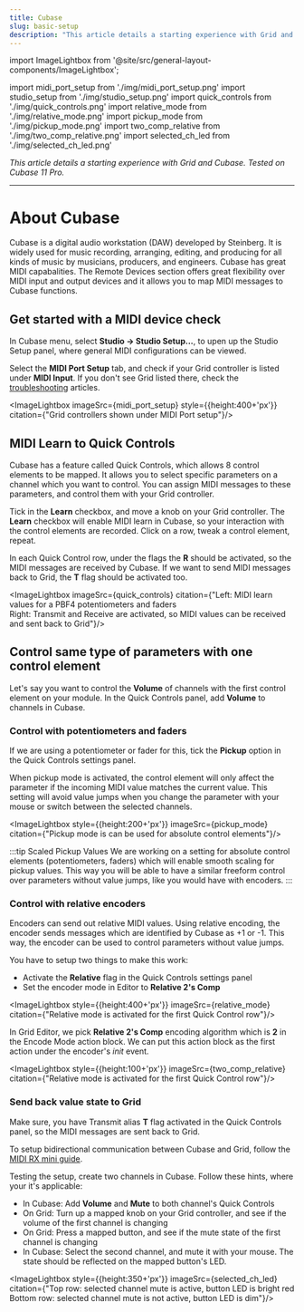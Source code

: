 ```yaml
---
title: Cubase
slug: basic-setup
description: "This article details a starting experience with Grid and Cubase. Tested on Cubase 11 Pro."
---
```



import ImageLightbox from '@site/src/general-layout-components/ImageLightbox';

import midi_port_setup from './img/midi_port_setup.png'
import studio_setup from './img/studio_setup.png'
import quick_controls from './img/quick_controls.png'
import relative_mode from './img/relative_mode.png'
import pickup_mode from './img/pickup_mode.png'
import two_comp_relative from './img/two_comp_relative.png'
import selected_ch_led from './img/selected_ch_led.png'

*This article details a starting experience with Grid and Cubase. Tested on Cubase 11 Pro.*

---

# About Cubase

Cubase is a digital audio workstation (DAW) developed by Steinberg. It is widely used for music recording, arranging, editing, and producing for all kinds of music by musicians, producers, and engineers.
Cubase has great MIDI capabalities. The Remote Devices section offers great flexibility over MIDI input and output devices and it allows you to map MIDI messages to Cubase functions.

## Get started with a MIDI device check

In Cubase menu, select **Studio -> Studio Setup...**, to upen up the Studio Setup panel, where general MIDI configurations can be viewed.

Select the **MIDI Port Setup** tab, and check if your Grid controller is listed under **MIDI Input**. If you don't see Grid listed there, check the [troubleshooting](/guides/troubleshooting) articles.

<ImageLightbox imageSrc={midi_port_setup} style={{height:400+'px'}} citation={"Grid controllers shown under MIDI Port setup"}/>

## MIDI Learn to Quick Controls

Cubase has a feature called Quick Controls, which allows 8 control elements to be mapped. It allows you to select specific parameters on a channel which you want to control. You can assign MIDI messages to these parameters, and control them with your Grid controller.

Tick in the **Learn** checkbox, and move a knob on your Grid controller. The **Learn** checkbox will enable MIDI learn in Cubase, so your interaction with the control elements are recorded. Click on a row, tweak a control element, repeat.

In each Quick Control row, under the flags the **R** should be activated, so the MIDI messages are received by Cubase. If we want to send MIDI messages back to Grid, the **T** flag should be activated too.

<ImageLightbox imageSrc={quick_controls} citation={"Left: MIDI learn values for a PBF4 potentiometers and faders  <br> Right: Transmit and Receive are activated, so MIDI values can be received and sent back to Grid"}/>

## Control same type of parameters with one control element

Let's say you want to control the **Volume** of channels with the first control element on your module. In the Quick Controls panel, add **Volume** to channels in Cubase. 

### Control with potentiometers and faders

If we are using a potentiometer or fader for this, tick the **Pickup** option in the Quick Controls settings panel.

When pickup mode is activated, the control element will only affect the parameter if the incoming MIDI value matches the current value. This setting will avoid value jumps when you change the parameter with your mouse or switch between the selected channels.

<ImageLightbox style={{height:200+'px'}} imageSrc={pickup_mode} citation={"Pickup mode is can be used for absolute control elements"}/>

:::tip Scaled Pickup Values
We are working on a setting for absolute control elements (potentiometers, faders) which will enable smooth scaling for pickup values. This way you will be able to have a similar freeform control over parameters without value jumps, like you would have with encoders.
:::

### Control with relative encoders

Encoders can send out relative MIDI values. Using relative encoding, the encoder sends messages which are identified by Cubase as +1 or -1. This way, the encoder can be used to control parameters without value jumps.

You have to setup two things to make this work:
- Activate the **Relative** flag in the Quick Controls settings panel
- Set the encoder mode in Editor to **Relative 2's Comp**

<ImageLightbox style={{height:400+'px'}} imageSrc={relative_mode} citation={"Relative mode is activated for the first Quick Control row"}/>

In Grid Editor, we pick **Relative 2's Comp** encoding algorithm which is **2** in the Encode Mode action block. We can put this action block as the first action under the encoder's *init* event.

<ImageLightbox style={{height:100+'px'}} imageSrc={two_comp_relative} citation={"Relative mode is activated for the first Quick Control row"}/>

### Send back value state to Grid

Make sure, you have Transmit alias **T** flag activated in the Quick Controls panel, so the MIDI messages are sent back to Grid.

To setup bidirectional communication between Cubase and Grid, follow the [MIDI RX mini guide](/docs/wiki/more/midi-rx.md).

Testing the setup, create two channels in Cubase. Follow these hints, where your it's applicable:
- In Cubase: Add **Volume** and **Mute** to both channel's Quick Controls
- On Grid: Turn up a mapped knob on your Grid controller, and see if the volume of the first channel is changing
- On Grid: Press a mapped button, and see if the mute state of the first channel is changing
- In Cubase: Select the second channel, and mute it with your mouse. The state should be reflected on the mapped button's LED.

<ImageLightbox style={{height:350+'px'}} imageSrc={selected_ch_led} citation={"Top row: selected channel mute is active, button LED is bright red <br>Bottom row: selected channel mute is not active, button LED is dim"}/>


<!-- | Control Element  | Guide |
| ----------- | ----------- |
| Button | [Set value and LED intensity](http://localhost:3000/wiki/more/midi-rx-mini-guide#set-value-and-led-intensity-on-buttons) |
| Encoder | [Set LED intensity in relative mode](/wiki/more/midi-rx-mini-guide#set-led-intensity-on-relative-encoders) | -->



